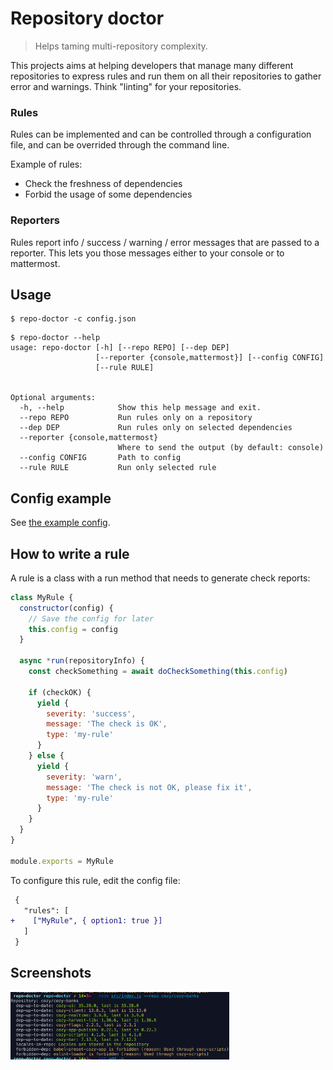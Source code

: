 # Repository doctor

> Helps taming multi-repository complexity.

This projects aims at helping developers that manage many different
repositories to express rules and run them on all their repositories
to gather error and warnings. Think "linting" for your repositories.

### Rules

Rules can be implemented and can be controlled through a configuration
file, and can be overrided through the command line.

Example of rules:

- Check the freshness of dependencies
- Forbid the usage of some dependencies

### Reporters

Rules report info / success / warning / error messages that are passed
to a reporter. This lets you those messages either to your console or
to mattermost.

## Usage

```
$ repo-doctor -c config.json
```

```
$ repo-doctor --help
usage: repo-doctor [-h] [--repo REPO] [--dep DEP]
                   [--reporter {console,mattermost}] [--config CONFIG]
                   [--rule RULE]


Optional arguments:
  -h, --help            Show this help message and exit.
  --repo REPO           Run rules only on a repository
  --dep DEP             Run rules only on selected dependencies
  --reporter {console,mattermost}
                        Where to send the output (by default: console)
  --config CONFIG       Path to config
  --rule RULE           Run only selected rule
```

## Config example

See [the example config](./examples/repo-doctor.json).

## How to write a rule

A rule is a class with a run method that needs to generate check reports:

```js
class MyRule {
  constructor(config) {
    // Save the config for later
    this.config = config
  }

  async *run(repositoryInfo) {
    const checkSomething = await doCheckSomething(this.config)

    if (checkOK) {
      yield {
        severity: 'success',
        message: 'The check is OK',
        type: 'my-rule'
      }
    } else {
      yield {
        severity: 'warn',
        message: 'The check is not OK, please fix it',
        type: 'my-rule'
      }
    }
  }
}

module.exports = MyRule
```

To configure this rule, edit the config file:

```patch
 {
   "rules": [
+    ["MyRule", { option1: true }]
   ]
 }
```

## Screenshots

<img src='./screenshots/example1.png' width='350px' />

